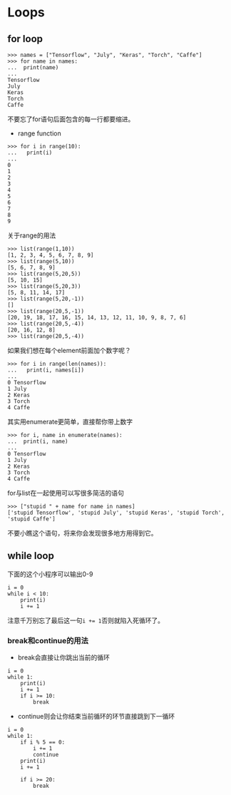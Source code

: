 # Loops

## for loop

```
>>> names = ["Tensorflow", "July", "Keras", "Torch", "Caffe"]
>>> for name in names:
...  print(name)
... 
Tensorflow
July
Keras
Torch
Caffe 
```
不要忘了for语句后面包含的每一行都要缩进。

- range function
```
>>> for i in range(10):
...   print(i)
... 
0
1
2
3
4
5
6
7
8
9
```

关于range的用法
```
>>> list(range(1,10))
[1, 2, 3, 4, 5, 6, 7, 8, 9]
>>> list(range(5,10))
[5, 6, 7, 8, 9]
>>> list(range(5,20,5))
[5, 10, 15]
>>> list(range(5,20,3))
[5, 8, 11, 14, 17]
>>> list(range(5,20,-1))
[]
>>> list(range(20,5,-1))
[20, 19, 18, 17, 16, 15, 14, 13, 12, 11, 10, 9, 8, 7, 6]
>>> list(range(20,5,-4))
[20, 16, 12, 8]
>>> list(range(20,5,-4))
```

如果我们想在每个element前面加个数字呢？
```
>>> for i in range(len(names)):
...   print(i, names[i])
... 
0 Tensorflow
1 July
2 Keras
3 Torch
4 Caffe
```

其实用enumerate更简单，直接帮你带上数字
```
>>> for i, name in enumerate(names):
...  print(i, name)
... 
0 Tensorflow
1 July
2 Keras
3 Torch
4 Caffe
```

for与list在一起使用可以写很多简洁的语句
```
>>> ["stupid " + name for name in names]
['stupid Tensorflow', 'stupid July', 'stupid Keras', 'stupid Torch', 'stupid Caffe']
```
不要小瞧这个语句，将来你会发现很多地方用得到它。


## while loop

下面的这个小程序可以输出0-9
```
i = 0
while i < 10:
	print(i)
	i += 1
```
注意千万别忘了最后这一句```i += 1```否则就陷入死循环了。


### break和continue的用法
- break会直接让你跳出当前的循环
```
i = 0
while 1:
	print(i)
	i += 1
	if i >= 10:
		break
```

- continue则会让你结束当前循环的环节直接跳到下一循环
```
i = 0
while 1:
	if i % 5 == 0:
		i += 1
		continue
	print(i)
	i += 1
	
	if i >= 20:
		break
```

